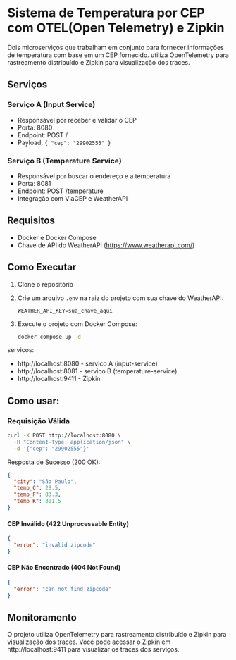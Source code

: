 # Sistema de Temperatura por CEP com OTEL(Open Telemetry) e Zipkin

Dois microserviços que trabalham em conjunto para fornecer informações de temperatura com base em um CEP fornecido. utiliza OpenTelemetry para rastreamento distribuído e Zipkin para visualização dos traces.

## Serviços

### Serviço A (Input Service)
- Responsável por receber e validar o CEP
- Porta: 8080
- Endpoint: POST /
- Payload: `{ "cep": "29902555" }`

### Serviço B (Temperature Service)
- Responsável por buscar o endereço e a temperatura
- Porta: 8081
- Endpoint: POST /temperature
- Integração com ViaCEP e WeatherAPI

## Requisitos

- Docker e Docker Compose
- Chave de API do WeatherAPI (https://www.weatherapi.com/)

## Como Executar

1. Clone o repositório
2. Crie um arquivo `.env` na raiz do projeto com sua chave do WeatherAPI:
   ```
   WEATHER_API_KEY=sua_chave_aqui
   ```

3. Execute o projeto com Docker Compose:
   ```bash
   docker-compose up -d
   ```

servicos:
   - http://localhost:8080 - servico A (input-service)
   - http://localhost:8081 - servico B (temperature-service)
   - http://localhost:9411 - Zipkin

## Como usar:

### Requisição Válida
```bash
curl -X POST http://localhost:8080 \
  -H "Content-Type: application/json" \
  -d '{"cep": "29902555"}'

```

Resposta de Sucesso (200 OK):
```json
{
  "city": "São Paulo",
  "temp_C": 28.5,
  "temp_F": 83.3,
  "temp_K": 301.5
}
```

#### CEP Inválido (422 Unprocessable Entity)
```json
{
  "error": "invalid zipcode"
}
```

#### CEP Não Encontrado (404 Not Found)
```json
{
  "error": "can not find zipcode"
}
```

## Monitoramento

O projeto utiliza OpenTelemetry para rastreamento distribuído e Zipkin para visualização dos traces. Você pode acessar o Zipkin em http://localhost:9411 para visualizar os traces dos serviços.
